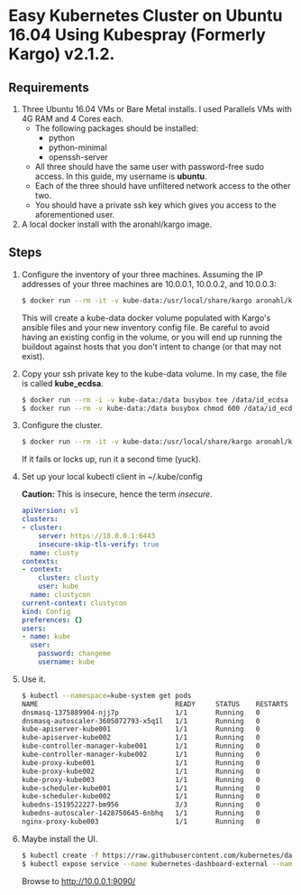 # Easy Kubernetes Cluster on Ubuntu 16.04 Using Kubespray (Formerly Kargo) v2.1.2.

## Requirements
1. Three Ubuntu 16.04 VMs or Bare Metal installs.  I used Parallels VMs with 4G RAM and 4 Cores each.
    * The following packages should be installed:
        * python
        * python-minimal
        * openssh-server
    * All three should have the same user with password-free sudo access.  In this guide, my username is **ubuntu**.
    * Each of the three should have unfiltered network access to the other two.
    * You should have a private ssh key which gives you access to the aforementioned user.
1. A local docker install with the aronahl/kargo image.

## Steps
1. Configure the inventory of your three machines.  Assuming the IP addresses of your three machines are 10.0.0.1, 10.0.0.2, and 10.0.0.3:

    ```bash
    $ docker run --rm -it -v kube-data:/usr/local/share/kargo aronahl/kargo python3 ./contrib/inventory_builder/inventory.py 10.0.0.1 10.0.0.2 10.0.0.3
    ```
    
    This will create a kube-data docker volume populated with Kargo's ansible files and your new inventory config file.  Be careful to avoid having an existing config in the volume, or you will end up running the buildout against hosts that you don't intent to change (or that may not exist).
    
1. Copy your ssh private key to the kube-data volume.  In my case, the file is called **kube_ecdsa**.

    ```bash
    $ docker run --rm -i -v kube-data:/data busybox tee /data/id_ecdsa < kube_ecdsa
    $ docker run --rm -v kube-data:/data busybox chmod 600 /data/id_ecdsa
    ```
    
1. Configure the cluster.

    ```bash
    $ docker run --rm -it -v kube-data:/usr/local/share/kargo aronahl/kargo ansible-playbook -i ./inventory.cfg cluster.yml -b -v --private-key=./id_ecdsa -u ubuntu -e kube_version=v1.6.7
    ```
    If it fails or locks up, run it a second time (yuck).
    
1. Set up your local kubectl client in ~/.kube/config

    **Caution:** This is insecure, hence the term *insecure*.

    ```yaml
    apiVersion: v1
    clusters:
    - cluster:
        server: https://10.0.0.1:6443
        insecure-skip-tls-verify: true
      name: clusty
    contexts:
    - context:
        cluster: clusty
        user: kube
      name: clustycon
    current-context: clustycon
    kind: Config
    preferences: {}
    users:
    - name: kube
      user:
        password: changeme
        username: kube
    ```
1. Use it.

    ```bash
	$ kubectl --namespace=kube-system get pods
	NAME                                  READY     STATUS    RESTARTS   AGE
	dnsmasq-1375889904-njj7p              1/1       Running   0          2m
	dnsmasq-autoscaler-3605072793-x5q1l   1/1       Running   0          2m
	kube-apiserver-kube001                1/1       Running   0          2m
	kube-apiserver-kube002                1/1       Running   0          2m
	kube-controller-manager-kube001       1/1       Running   0          2m
	kube-controller-manager-kube002       1/1       Running   0          2m
	kube-proxy-kube001                    1/1       Running   0          2m
	kube-proxy-kube002                    1/1       Running   0          1m
	kube-proxy-kube003                    1/1       Running   0          1m
	kube-scheduler-kube001                1/1       Running   0          2m
	kube-scheduler-kube002                1/1       Running   0          2m
	kubedns-1519522227-bm956              3/3       Running   0          2m
	kubedns-autoscaler-1428750645-6nbhq   1/1       Running   0          2m
	nginx-proxy-kube003                   1/1       Running   0          2m
    ```

1. Maybe install the UI.

    ```bash
    $ kubectl create -f https://raw.githubusercontent.com/kubernetes/dashboard/v1.6.3/src/deploy/kubernetes-dashboard.yaml
    $ kubectl expose service --name kubernetes-dashboard-external --namespace=kube-system kubernetes-dashboard --external-ip=10.0.0.1 --port=9090
    ```
    
    Browse to http://10.0.0.1:9090/
